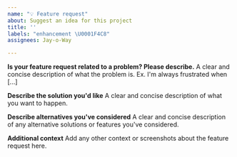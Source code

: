 ```yaml
---
name: "💡 Feature request"
about: Suggest an idea for this project
title: ''
labels: "enhancement \U0001F4C8"
assignees: Jay-o-Way

---
```


**Is your feature request related to a problem? Please describe.**
A clear and concise description of what the problem is. Ex. I'm always frustrated when [...]

**Describe the solution you'd like**
A clear and concise description of what you want to happen.

**Describe alternatives you've considered**
A clear and concise description of any alternative solutions or features you've considered.

**Additional context**
Add any other context or screenshots about the feature request here.
